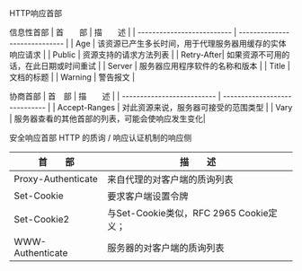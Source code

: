 HTTP响应首部

信息性首部
| 首　　部 |   描　　述 |
| -------------------------- | ----------------------------- |
| Age | 该资源已产生多长时间，用于代理服务器用缓存的实体响应请求 |
| Public   | 资源支持的请求方法列表                                   |
| Retry-After|  如果资源不可用的话，在此日期或时间重试 |
| Server  | 服务器应用程序软件的名称和版本 |
| Title | 文档的标题                                               |
| Warning | 警告报文 |

协商首部
| 首　部 |   描　　述 |
| -------------------------- | ----------------------------- |
| Accept-Ranges |   对此资源来说，服务器可接受的范围类型 |
| Vary |  服务器查看的其他首部的列表，可能会使响应发生变化|

安全响应首部
HTTP 的质询 / 响应认证机制的响应侧

| 首　　部 |   描　　述 |
| -------------------------- | ----------------------------- |
| Proxy-Authenticate  | 来自代理的对客户端的质询列表 |
| Set-Cookie |要求客户端设置令牌 |
| Set-Cookie2 |与Set-Cookie类似，RFC 2965 Cookie定义；|
| WWW-Authenticate |    服务器的对客户端的质询列表 |